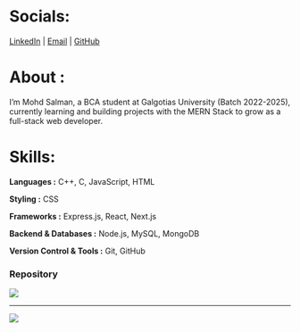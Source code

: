 # Socials:
[LinkedIn](https://linkedin.com/in/salman029) | [Email](mailto:salman029sheikh@gmail.com) | [GitHub](https://github.com/mohdsalman029)

# About : 
I’m Mohd Salman, a BCA student at Galgotias University (Batch 2022-2025), currently learning and building projects with the MERN Stack to grow as a full-stack web developer.

# Skills:
**Languages :** 
C++, C, JavaScript, HTML

**Styling :** 
CSS 

**Frameworks :** 
Express.js, React, Next.js  

**Backend & Databases :** 
Node.js, MySQL, MongoDB  

**Version Control & Tools :** 
Git, GitHub  


###  Repository
![](https://github-contributor-stats.vercel.app/api?username=mohdsalman029&limit=5&theme=dark&combine_all_yearly_contributions=true)

---
[![](https://visitcount.itsvg.in/api?id=mohdsalman029&icon=0&color=0)](https://visitcount.itsvg.in)

<!-- Proudly created with GPRM ( https://gprm.itsvg.in ) -->
